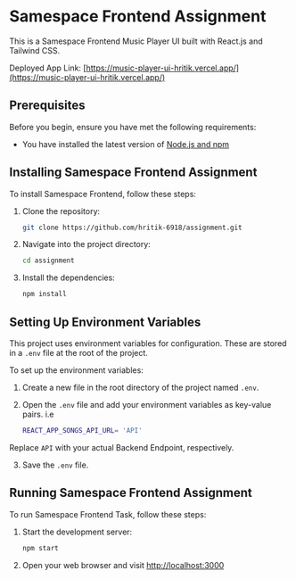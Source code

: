 # Samespace Frontend Assignment

This is a Samespace Frontend Music Player UI built with React.js and Tailwind CSS.

Deployed App Link: [https://music-player-ui-hritik.vercel.app/](https://music-player-ui-hritik.vercel.app/)

## Prerequisites

Before you begin, ensure you have met the following requirements:

- You have installed the latest version of [Node.js and npm](https://nodejs.org/en/download/)

## Installing Samespace Frontend Assignment

To install Samespace Frontend, follow these steps:

1. Clone the repository:

   ```bash
   git clone https://github.com/hritik-6918/assignment.git
   ```

2. Navigate into the project directory:

   ```bash
   cd assignment
   ```

3. Install the dependencies:
   ```bash
   npm install
   ```

## Setting Up Environment Variables

This project uses environment variables for configuration. These are stored in a `.env` file at the root of the project.

To set up the environment variables:

1. Create a new file in the root directory of the project named `.env`.

2. Open the `.env` file and add your environment variables as key-value pairs. i.e

   ```bash
   REACT_APP_SONGS_API_URL= 'API'
   ```

Replace `API` with your actual Backend Endpoint, respectively.

3. Save the `.env` file.

## Running Samespace Frontend Assignment

To run Samespace Frontend Task, follow these steps:

1. Start the development server:

   ```bash
   npm start
   ```

2. Open your web browser and visit [http://localhost:3000](http://localhost:3000)
